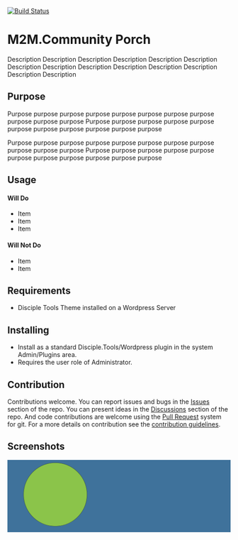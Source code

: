[![Build Status](https://travis-ci.com/ChrisChasm/m2m-community-porch.svg?branch=master)](https://travis-ci.com/ChrisChasm/m2m-community-porch)

# M2M.Community Porch

Description Description Description Description Description Description Description
Description Description Description Description Description Description Description

## Purpose

Purpose purpose purpose purpose purpose purpose purpose purpose purpose purpose purpose
Purpose purpose purpose purpose purpose purpose purpose purpose purpose purpose purpose

Purpose purpose purpose purpose purpose purpose purpose purpose purpose purpose purpose
Purpose purpose purpose purpose purpose purpose purpose purpose purpose purpose purpose

## Usage

#### Will Do

- Item
- Item
- Item

#### Will Not Do

- Item
- Item

## Requirements

- Disciple Tools Theme installed on a Wordpress Server

## Installing

- Install as a standard Disciple.Tools/Wordpress plugin in the system Admin/Plugins area.
- Requires the user role of Administrator.

## Contribution

Contributions welcome. You can report issues and bugs in the
[Issues](https://github.com/ChrisChasm/m2m-community-porch/issues) section of the repo. You can present ideas
in the [Discussions](https://github.com/ChrisChasm/m2m-community-porch/discussions) section of the repo. And
code contributions are welcome using the [Pull Request](https://github.com/ChrisChasm/m2m-community-porch/pulls)
system for git. For a more details on contribution see the
[contribution guidelines](https://github.com/ChrisChasm/m2m-community-porch/blob/master/CONTRIBUTING.md).


## Screenshots

![screenshot](support/documentation/community/starter-banners/banner-blue-green.png)
